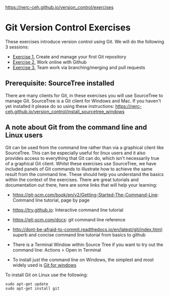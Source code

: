 https://nerc-ceh.github.io/version_control/exercises

# Git Version Control Exercises

These exercises introduce version control using Git.  We will do the following 3 sessions:

- [Exercise 1.](https://nerc-ceh.github.io/version_control/exercise1) Create and manage your first Git repository
- [Exercise 2.](https://nerc-ceh.github.io/version_control/exercise2) Work online with Github
- [Exercise 3.](https://nerc-ceh.github.io/version_control/exercise3) Team work via branching/merging and pull requests

## Prerequisite: SourceTree installed
There are many clients for Git, in these exercises you will use SourceTree to manage Git.  SourceTree is a Git client for Windows and Mac.  If you haven't yet installed it please do so using these instructions: <https://nerc-ceh.github.io/version_control/install_sourcetree_windows>

## A note about Git from the command line and Linux users
Git can be used from the command line rather than via a graphical client like SourceTree.  This can be especially useful for linux users and it also provides access to everything that Git can do, which isn't necessarily true of a graphical Git client.  Whilst these exercises use SourceTree, we have included panels of Git commands to illustrate how to achieve the same result from the command line.  These should help you understand the basics within the context of the exercises.  There are great tutorials and documentation out there, here are some links that will help your learning:
  - <https://git-scm.com/book/en/v2/Getting-Started-The-Command-Line>: Command line tutorial, page by page
  - <https://try.github.io>: Interactive command line tutorial
  - <https://git-scm.com/docs>: git command line reference
  - <http://dont-be-afraid-to-commit.readthedocs.io/en/latest/git/index.html>: superb and concise command line tutorial from basics to github

- There is a Terminal Window within Source Tree if you want to try out the command line:  Actions > Open in Terminal

- To install just the command line on Windows, the simplest and most widely used is [Git for windows](https://git-for-windows.github.io/)

To install Git on Linux use the following:

```
sudo apt-get update
sudo apt-get install git
```
